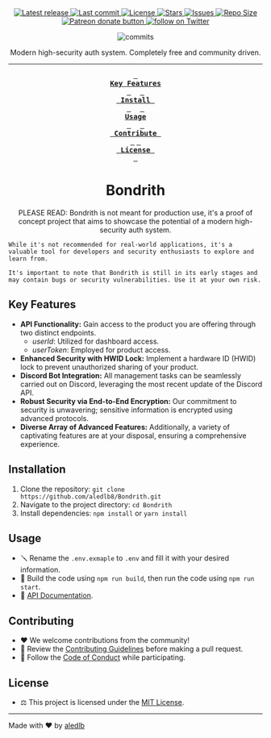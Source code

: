 <div align="center">
    <a href="https://github.com/aledlb8/Bondrith/releases/latest">
      <img alt="Latest release" src="https://img.shields.io/github/v/release/aledlb8/Bondrith?style=for-the-badge&logo=starship&color=C9CBFF&logoColor=D9E0EE&labelColor=302D41" />
    </a>
    <a href="https://github.com/aledlb8/Bondrith/pulse">
      <img alt="Last commit" src="https://img.shields.io/github/last-commit/aledlb8/Bondrith?style=for-the-badge&logo=starship&color=8bd5ca&logoColor=D9E0EE&labelColor=302D41"/>
    </a>
    <a href="https://github.com/aledlb8/Bondrith/blob/main/LICENSE">
      <img alt="License" src="https://img.shields.io/github/license/aledlb8/Bondrith?style=for-the-badge&logo=starship&color=ee999f&logoColor=D9E0EE&labelColor=302D41" />
    </a>
    <a href="https://github.com/aledlb8/Bondrith/stargazers">
      <img alt="Stars" src="https://img.shields.io/github/stars/aledlb8/Bondrith?style=for-the-badge&logo=starship&color=c69ff5&logoColor=D9E0EE&labelColor=302D41" />
    </a>
    <a href="https://github.com/aledlb8/Bondrith/issues">
      <img alt="Issues" src="https://img.shields.io/github/issues/aledlb8/Bondrith?style=for-the-badge&logo=bilibili&color=F5E0DC&logoColor=D9E0EE&labelColor=302D41" />
    </a>
    <a href="https://github.com/aledlb8/Bondrith">
      <img alt="Repo Size" src="https://img.shields.io/github/repo-size/aledlb8/Bondrith?color=%23DDB6F2&label=SIZE&logo=codesandbox&style=for-the-badge&logoColor=D9E0EE&labelColor=302D41" />
    </a>
    <a href="https://patreon.com/aledlb8" title="Donate to this project using Patreon">
      <img alt="Patreon donate button" src="https://img.shields.io/badge/patreon-donate-yellow.svg?style=for-the-badge&logo=starship&color=f5a97f&logoColor=D9E0EE&labelColor=302D41" />
    </a>
    <a href="https://twitter.com/intent/follow?screen_name=aledlb8">
      <img alt="follow on Twitter" src="https://img.shields.io/twitter/follow/aledlb8?style=for-the-badge&logo=twitter&color=8aadf3&logoColor=D9E0EE&labelColor=302D41" />
    </a>

  <p align="center">
    <img src="https://stars.medv.io/aledlb8/Bondrith.svg", title="commits"/>
  </p>

Modern high-security auth system. Completely free and community driven.

---

**[<kbd> <br> Key Features <br> </kbd>][KeyFeatures]** 
**[<kbd> <br> Install <br> </kbd>][Install]** 
**[<kbd> <br> Usage <br> </kbd>][Usage]** 
**[<kbd> <br> Contribute <br> </kbd>][Contribute]**
**[<kbd> <br> License <br> </kbd>][License]**
</div>

<h1 align="center">Bondrith</h1>
<p align="center">
    PLEASE READ: Bondrith is not meant for production use, it's a proof of concept project that aims to showcase the potential of a modern high-security auth system.

    While it's not recommended for real-world applications, it's a valuable tool for developers and security enthusiasts to explore and learn from.

    It's important to note that Bondrith is still in its early stages and may contain bugs or security vulnerabilities. Use it at your own risk.
</p>

## Key Features

- **API Functionality:** Gain access to the product you are offering through two distinct endpoints.
  - _userId_: Utilized for dashboard access.
  - _userToken_: Employed for product access.
- **Enhanced Security with HWID Lock:** Implement a hardware ID (HWID) lock to prevent unauthorized sharing of your product.
- **Discord Bot Integration:** All management tasks can be seamlessly carried out on Discord, leveraging the most recent update of the Discord API.
- **Robust Security via End-to-End Encryption:** Our commitment to security is unwavering; sensitive information is encrypted using advanced protocols.
- **Diverse Array of Advanced Features:** Additionally, a variety of captivating features are at your disposal, ensuring a comprehensive experience.

## Installation

1. Clone the repository: `git clone https://github.com/aledlb8/Bondrith.git`
2. Navigate to the project directory: `cd Bondrith`
3. Install dependencies: `npm install` or `yarn install`

## Usage

- 🪛 Rename the `.env.exmaple` to `.env` and fill it with your desired information.
- 🚀 Build the code using `npm run build`, then run the code using `npm run start`.
- 📖 [API Documentation](DOCUMENTATION.md).

## Contributing

- ❤️ We welcome contributions from the community!
- 🤝 Review the [Contributing Guidelines](CONTRIBUTING.md) before making a pull request.
- 👏 Follow the [Code of Conduct](CODE_OF_CONDUCT.md) while participating.

## License

- ⚖️ This project is licensed under the [MIT License](LICENSE).

---

[KeyFeatures]: https://github.com/aledlb8/Bondrith#key-features
[Install]: https://github.com/aledlb8/Bondrith#installation
[Usage]: https://github.com/aledlb8/Bondrith#usage
[Contribute]: https://github.com/aledlb8/Bondrith/blob/master/CONTRIBUTING.md
[License]: https://github.com/aledlb8/Bondrith/blob/master/LICENSE

Made with ❤️ by [aledlb](https://aledlb.vercel.app)